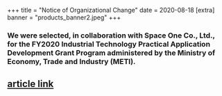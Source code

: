 +++
title = "Notice of Organizational Change"
date = 2020-08-18
[extra]
banner = "products_banner2.jpeg"
+++

### We were selected, in collaboration with Space One Co., Ltd., for the FY2020 Industrial Technology Practical Application Development Grant Program administered by the Ministry of Economy, Trade and Industry (METI). 

## [article link](https://sii.or.jp/space02/decision.html) 
